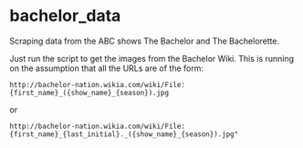 # bachelor_data
Scraping data from the ABC shows The Bachelor and The Bachelorette.

Just run the script to get the images from the Bachelor Wiki. This is running on the assumption that all the URLs are of the form:

`http://bachelor-nation.wikia.com/wiki/File:{first_name}_({show_name}_{season}).jpg`

or 

`http://bachelor-nation.wikia.com/wiki/File:{first_name}_{last_initial}._({show_name}_{season}).jpg"`
